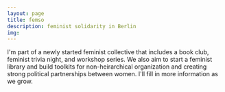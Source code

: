 ```yaml
---
layout: page
title: femso
description: feminist solidarity in Berlin
img:
---
```


I'm part of a newly started feminist collective that includes a book club, feminist trivia night, and workshop series. We also aim to start a feminist library and build toolkits for non-heirarchical organization and creating strong political partnerships between women. I'll fill in more information as we grow. 